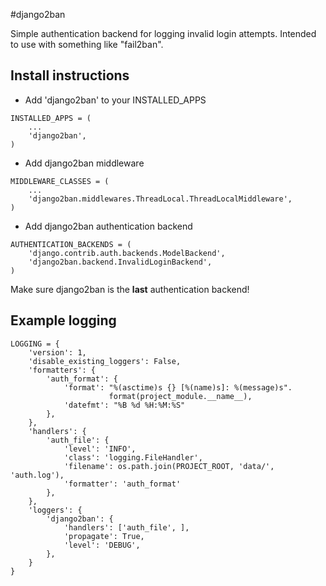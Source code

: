 #django2ban

Simple authentication backend for logging invalid login attempts. 
Intended to use with something like "fail2ban". 

## Install instructions

- Add 'django2ban' to your INSTALLED_APPS

```
INSTALLED_APPS = (  
    ...  
    'django2ban',  
)  
```

- Add django2ban middleware

```
MIDDLEWARE_CLASSES = (
    ...  
    'django2ban.middlewares.ThreadLocal.ThreadLocalMiddleware',  
)  
```

- Add django2ban authentication backend

```
AUTHENTICATION_BACKENDS = (
    'django.contrib.auth.backends.ModelBackend',
    'django2ban.backend.InvalidLoginBackend',
)
```

Make sure django2ban is the **last** authentication backend!

## Example logging

```
LOGGING = {
    'version': 1,
    'disable_existing_loggers': False,
    'formatters': {
        'auth_format': {
            'format': "%(asctime)s {} [%(name)s]: %(message)s".
                      format(project_module.__name__),
            'datefmt': "%B %d %H:%M:%S"
        },
    },
    'handlers': {
        'auth_file': {
            'level': 'INFO',
            'class': 'logging.FileHandler',
            'filename': os.path.join(PROJECT_ROOT, 'data/', 'auth.log'),
            'formatter': 'auth_format'
        },
    },
    'loggers': {
        'django2ban': {
            'handlers': ['auth_file', ],
            'propagate': True,
            'level': 'DEBUG',
        },
    }
}
```
